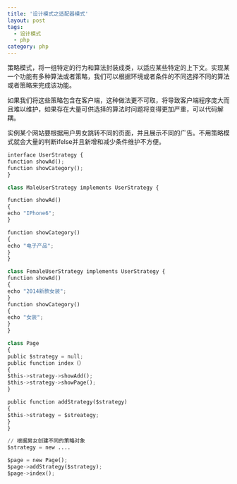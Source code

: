 ```yaml
---
title: '设计模式之适配器模式'
layout: post
tags:
  - 设计模式
  - php
category: php
---
```


策略模式，将一组特定的行为和算法封装成类，以适应某些特定的上下文。实现某一个功能有多种算法或者策略，我们可以根据环境或者条件的不同选择不同的算法或者策略来完成该功能。
	
如果我们将这些策略包含在客户端，这种做法更不可取，将导致客户端程序庞大而且难以维护，如果存在大量可供选择的算法时问题将变得更加严重，可以代码解耦。

<!--more-->

实例某个网站要根据用户男女跳转不同的页面，并且展示不同的广告。不用策略模式就会大量的判断ifelse并且新增和减少条件维护不方便。

```python
interface UserStrategy {
function showAd();
function showCategory();
}

class MaleUserStrategy implements UserStrategy {

function showAd()
{
echo "IPhone6";
}

function showCategory()
{
echo "电子产品";
}
}

class FemaleUserStrategy implements UserStrategy {
function showAd()
{
echo "2014新款女装";
}
function showCategory()
{
echo "女装";
}
}

class Page
{
public $strategy = null;
public function index（）
{
$this->strategy->showAdd();
$this->strategy->showPage();
}

public function addStrategy($strategy)
{
$this->strategy = $streategy;
}
}

// 根据男女创建不同的策略对象
$strategy = new ....

$page = new Page();
$page->addStrategy($strategy);
$page->index();
```



